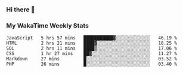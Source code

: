 ### Hi there 👋

<!--
**royschrauwen/royschrauwen** is a ✨ _special_ ✨ repository because its `README.md` (this file) appears on your GitHub profile.

Here are some ideas to get you started:

- 🔭 I’m currently working on ...
- 🌱 I’m currently learning ...
- 👯 I’m looking to collaborate on ...
- 🤔 I’m looking for help with ...
- 💬 Ask me about ...
- 📫 How to reach me: ...
- 😄 Pronouns: ...
- ⚡ Fun fact: ...
-->


### My WakaTime Weekly Stats
<!--START_SECTION:waka-->

```text
JavaScript   5 hrs 57 mins   ███████████▓░░░░░░░░░░░░░   46.19 %
HTML         2 hrs 21 mins   ████▓░░░░░░░░░░░░░░░░░░░░   18.25 %
SQL          2 hrs 11 mins   ████▒░░░░░░░░░░░░░░░░░░░░   17.06 %
CSS          1 hr 27 mins    ██▓░░░░░░░░░░░░░░░░░░░░░░   11.27 %
Markdown     27 mins         █░░░░░░░░░░░░░░░░░░░░░░░░   03.52 %
PHP          26 mins         █░░░░░░░░░░░░░░░░░░░░░░░░   03.40 %
```

<!--END_SECTION:waka-->

